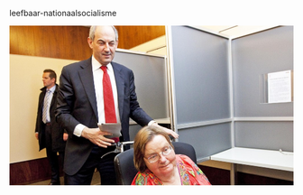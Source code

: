 leefbaar-nationaalsocialisme

![](https://github.com/nondejus/leefbaar-nationaalsocialisme/blob/master/ein%20neues%20volk/ANP-12848899-e1439027191543-1000x562.jpg)
